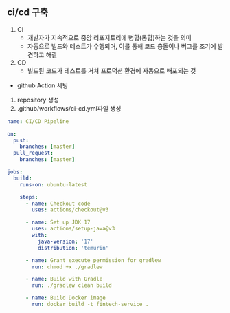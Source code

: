 ## ci/cd 구축
1. CI 
    - 개발자가 지속적으로 중앙 리포지토리에 병합(통합)하는 것을 의미
    - 자동으로 빌드와 테스트가 수행되며, 이를 통해 코드 충돌이나 버그를 조기에 발견하고 해결
2. CD
    - 빌드된 코드가 테스트를 거쳐 프로덕션 환경에 자동으로 배포되는 것

- github Action 세팅
1. repository 생성
2. .github/workflows/ci-cd.yml파일 생성
```yml
name: CI/CD Pipeline

on:
  push:
    branches: [master]
  pull_request:
    branches: [master]

jobs:
  build:
    runs-on: ubuntu-latest

    steps:
      - name: Checkout code
        uses: actions/checkout@v3

      - name: Set up JDK 17
        uses: actions/setup-java@v3
        with:
          java-version: '17'
          distribution: 'temurin'

      - name: Grant execute permission for gradlew
        run: chmod +x ./gradlew

      - name: Build with Gradle
        run: ./gradlew clean build

      - name: Build Docker image
        run: docker build -t fintech-service .